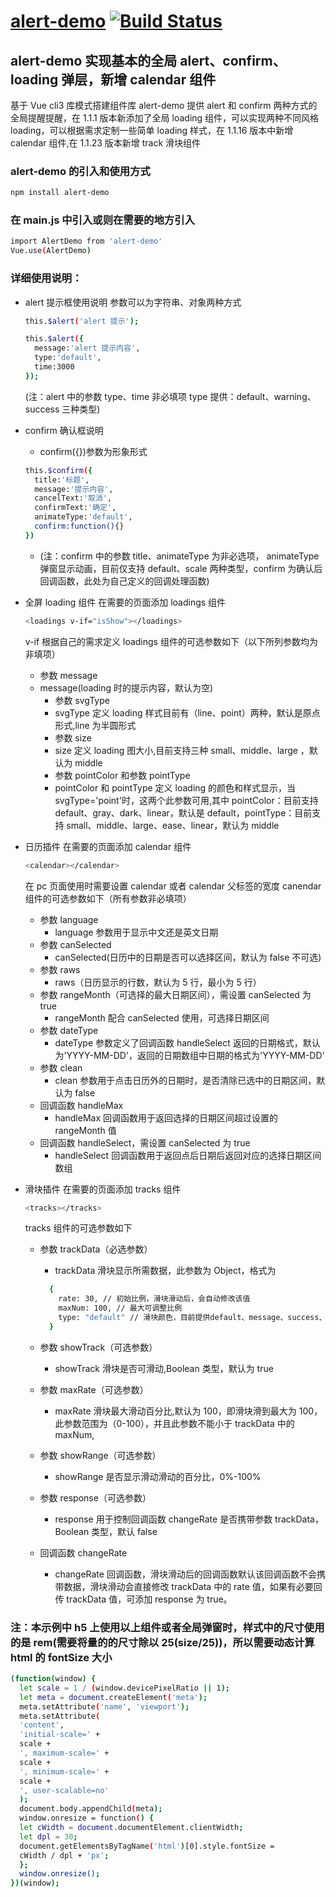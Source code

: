 # [alert-demo](https://www.npmjs.com/package/alert-demo) [![Build Status][travis-image]][npm-url]

## alert-demo 实现基本的全局 alert、confirm、loading 弹层，新增 calendar 组件

基于 Vue cli3 库模式搭建组件库
alert-demo 提供 alert 和 confirm 两种方式的全局提醒提醒，在 1.1.1 版本新添加了全局 loading 组件，可以实现两种不同风格 loading，可以根据需求定制一些简单 loading 样式，在 1.1.16 版本中新增 calendar 组件,在 1.1.23 版本新增 track 滑块组件

### alert-demo 的引入和使用方式

```bash
npm install alert-demo
```

### 在 main.js 中引入或则在需要的地方引入

```bash
import AlertDemo from 'alert-demo'
Vue.use(AlertDemo)
```

### 详细使用说明：

- alert 提示框使用说明
  参数可以为字符串、对象两种方式

  ```bash
  this.$alert('alert 提示');
  ```

  ```bash
  this.$alert({
    message:'alert 提示内容',
    type:'default',
    time:3000
  });
  ```

  (注：alert 中的参数 type、time 非必填项 type 提供：default、warning、success 三种类型)

- confirm 确认框说明

  - confirm({})参数为形象形式

  ```bash
  this.$confirm({
    title:'标题',
    message:'提示内容',
    cancelText:'取消',
    confirmText:'确定',
    animateType:'default',
    confirm:function(){}
  })
  ```

  - (注：confirm 中的参数 title、animateType 为非必选项， animateType 弹窗显示动画，目前仅支持 default、scale 两种类型，confirm 为确认后回调函数，此处为自己定义的回调处理函数)

- 全屏 loading 组件
  在需要的页面添加 loadings 组件

  ```bash
  <loadings v-if="isShow"></loadings>
  ```

  v-if 根据自己的需求定义
  loadings 组件的可选参数如下（以下所列参数均为非填项）

  - 参数 message
  - message(loading 时的提示内容，默认为空)
    - 参数 svgType
    - svgType 定义 loading 样式目前有（line、point）两种，默认是原点形式,line 为半圆形式
    - 参数 size
    - size 定义 loading 图大小,目前支持三种 small、middle、large ，默认为 middle
    - 参数 pointColor 和参数 pointType
    - pointColor 和 pointType 定义 loading 的颜色和样式显示，当 svgType='point'时，这两个此参数可用,其中 pointColor：目前支持 default、gray、dark、linear，默认是 default，pointType：目前支持 small、middle、large、ease、linear，默认为 middle

- 日历插件
  在需要的页面添加 calendar 组件

  ```bash
  <calendar></calendar>
  ```

  在 pc 页面使用时需要设置 calendar 或者 calendar 父标签的宽度
  canendar 组件的可选参数如下（所有参数非必填项）

  - 参数 language
    - language 参数用于显示中文还是英文日期
  - 参数 canSelected
    - canSelected(日历中的日期是否可以选择区间，默认为 false 不可选)
  - 参数 raws
    - raws（日历显示的行数，默认为 5 行，最小为 5 行）
  - 参数 rangeMonth（可选择的最大日期区间），需设置 canSelected 为 true
    - rangeMonth 配合 canSelected 使用，可选择日期区间
  - 参数 dateType
    - dateType 参数定义了回调函数 handleSelect 返回的日期格式，默认为'YYYY-MM-DD'，返回的日期数组中日期的格式为'YYYY-MM-DD'
  - 参数 clean
    - clean 参数用于点击日历外的日期时，是否清除已选中的日期区间，默认为 false
  - 回调函数 handleMax
    - handleMax 回调函数用于返回选择的日期区间超过设置的 rangeMonth 值
  - 回调函数 handleSelect，需设置 canSelected 为 true
    - handleSelect 回调函数用于返回点后日期后返回对应的选择日期区间数组

- 滑块插件
  在需要的页面添加 tracks 组件

  ```bash
  <tracks></tracks>
  ```

  tracks 组件的可选参数如下

  - 参数 trackData（必选参数）

    - trackData 滑块显示所需数据，此参数为 Object，格式为

    ```bash
      {
        rate: 30, // 初始比例，滑块滑动后，会自动修改该值
        maxNum: 100, // 最大可调整比例
        type: "default" // 滑块颜色，目前提供default、message、success、warning四种
      }
    ```

  - 参数 showTrack（可选参数）
    - showTrack 滑块是否可滑动,Boolean 类型，默认为 true
  - 参数 maxRate（可选参数）
    - maxRate 滑块最大滑动百分比,默认为 100，即滑块滑到最大为 100，此参数范围为（0-100），并且此参数不能小于 trackData 中的 maxNum,
  - 参数 showRange（可选参数）
    - showRange 是否显示滑动滑动的百分比，0%-100%
  - 参数 response（可选参数）
    - response 用于控制回调函数 changeRate 是否携带参数 trackData，Boolean 类型，默认 false
  - 回调函数 changeRate
    - changeRate 回调函数，滑块滑动后的回调函数默认该回调函数不会携带数据，滑块滑动会直接修改 trackData 中的 rate 值，如果有必要回传 trackData 值，可添加 response 为 true。

### 注：本示例中 h5 上使用以上组件或者全局弹窗时，样式中的尺寸使用的是 rem(需要将量的的尺寸除以 25(size/25))，所以需要动态计算 html 的 fontSize 大小

```bash
(function(window) {
  let scale = 1 / (window.devicePixelRatio || 1);
  let meta = document.createElement('meta');
  meta.setAttribute('name', 'viewport');
  meta.setAttribute(
  'content',
  'initial-scale=' +
  scale +
  ', maximum-scale=' +
  scale +
  ', minimum-scale=' +
  scale +
  ', user-scalable=no'
  );
  document.body.appendChild(meta);
  window.onresize = function() {
  let cWidth = document.documentElement.clientWidth;
  let dpl = 30;
  document.getElementsByTagName('html')[0].style.fontSize =
  cWidth / dpl + 'px';
  };
  window.onresize();
})(window);
```

[travis-image]: https://travis-ci.org/wieringen/tinyscrollbar.svg?branch=master
[npm-url]: https://www.npmjs.com/package/alert-demo
